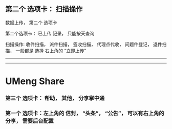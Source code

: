 

 ## 第二个 选项卡： 扫描操作
 
 数据上传， 第二个 选项卡
 
 第二个选项卡： 已上传 记录， 只能按天查询
 
 
 扫描操作:  收件扫描， 派件扫描， 签收扫描，  代理点代收，   问题件登记，  退件扫描，
 一般都是 选择 右上角的 “立即上传”
 
 
 <hr>
 
 
 <hr>
 
# UMeng Share
 
 
 ### 第三个 选项卡： 帮助， 其他， 分享掌中通
 
  ### 第一个 选项卡：左上角的 信封， “头条”， “公告”， 可以有右上角的分享， 需要后台配置
 
 
